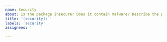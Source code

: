 ```yaml
---
name: Security
about: Is the package insecure? Does it contain malware? Describe the problem here.
title: '[security]: '
labels: 'security'
assignees: ''

---
```


